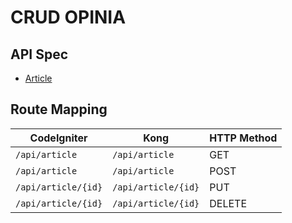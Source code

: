 # CRUD OPINIA

## API Spec

* [Article](02-article.md)

## Route Mapping

| CodeIgniter                                                     | Kong                                                                  | HTTP Method |
| --------------------------------------------------------------- | --------------------------------------------------------------------- | :---------- |
| `/api/article`                                                  | `/api/article`                                                        | GET         |
| `/api/article`                                                  | `/api/article`                                                        | POST        |
| `/api/article/{id}`                                             | `/api/article/{id}`                                                   | PUT         |
| `/api/article/{id}`                                             | `/api/article/{id}`                                                   | DELETE      |
